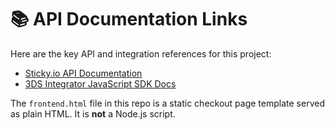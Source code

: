 # 📚 API Documentation Links

Here are the key API and integration references for this project:

- [Sticky.io API Documentation](https://developer-prod.sticky.io/#0ae10353-5e55-47f5-a029-5e8973d73360)
- [3DS Integrator JavaScript SDK Docs](https://docs.3dsintegrator.com/docs/3ds-with-javascript-sdk)

The `frontend.html` file in this repo is a static checkout page template served
as plain HTML. It is **not** a Node.js script.
